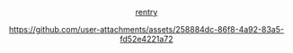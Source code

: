 <div align="center">

  [rentry](https://rentry.co/linyue)

https://github.com/user-attachments/assets/258884dc-86f8-4a92-83a5-fd52e4221a72

